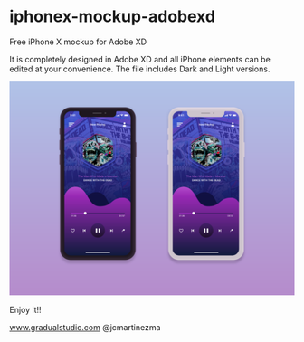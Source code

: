 # iphonex-mockup-adobexd
Free iPhone X mockup for Adobe XD

It is completely designed in Adobe XD and all iPhone elements can be edited at your convenience.
The file includes Dark and Light versions.

![Mockups image](https://github.com/jcmartinezma/iphonex-mockup-adobexd/blob/master/Mockups_preview.png)

Enjoy it!!

www.gradualstudio.com
@jcmartinezma

